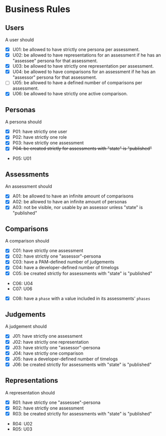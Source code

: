 # Business Rules

## Users

A user should

* [x] U01: be allowed to have strictly one persona per assessment.
* [x] U02: be allowed to have representations for an assessment if he has an "assessee" persona for that assessment.
* [x] U03: be allowed to have strictly one representation per assessment.
* [x] U04: be allowed to have comparisons for an assessment if he has an "assessor" persona for that assessment.
* [ ] U05: be allowed to have a defined number of comparisons per assessment.
* [x] U06: be allowed to have strictly one active comparison.

## Personas

A persona should

* [x] P01: have strictly one user
* [x] P02: have strictly one role
* [x] P03: have strictly one assessment
* [x] ~~P04: be created strictly for assessments with "state" is "published"~~
* P05: U01

## Assessments

An assessment should

* [x] A01: be allowed to have an infinite amount of comparisons
* [x] A02: be allowed to have an infinite amount of personas
* [x] A03: not be visible, nor usable by an assessor unless "state" is "published"

## Comparisons

A comparison should

* [x] C01: have strictly one assessment
* [x] C02: have strictly one "assessor"-persona
* [x] C03: have a PAM-defined number of judgements
* [x] C04: have a developer-defined number of timelogs
* [x] C05: be created strictly for assessments with "state" is "published"
* C06: U04
* C07: U06
* [x] C08: have a `phase` with a value included in its assessments' `phases`

## Judgements

A judgement should

* [x] J01: have strictly one assessment
* [x] J02: have strictly one representation
* [x] J03: have strictly one "assessor"-persona
* [x] J04: have strictly one comparison
* [x] J05: have a developer-defined number of timelogs
* [x] J06: be created strictly for assessments with "state" is "published"

## Representations

A representation should

* [x] R01: have strictly one "assessee"-persona
* [x] R02: have strictly one assessment
* [x] R03: be created strictly for assessments with "state" is "published"
* R04: U02
* R05: U03

